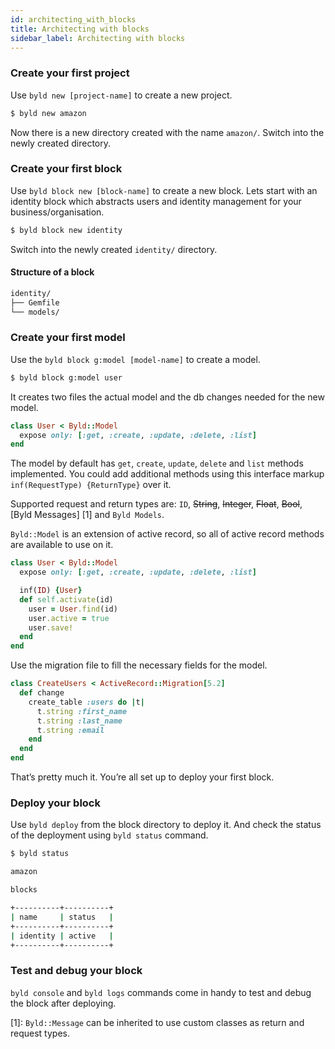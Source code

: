 ```yaml
---
id: architecting_with_blocks
title: Architecting with blocks
sidebar_label: Architecting with blocks
---
```


### Create your first project

Use `byld new [project-name]` to create a new project.

```sh
$ byld new amazon
```

Now there is a new directory created with the name `amazon/`. Switch into the newly created directory.

### Create your first block

Use `byld block new [block-name]` to create a new block. Lets start with an identity block which abstracts users and identity management for your business/organisation.

```sh
$ byld block new identity
```

Switch into the newly created `identity/` directory.

#### Structure of a block

```sh
identity/
├── Gemfile
└── models/
```

### Create your first model

Use the `byld block g:model [model-name]` to create a model.

```sh
$ byld block g:model user
```

It creates two files the actual model and the db changes needed for the new model.

```ruby
class User < Byld::Model
  expose only: [:get, :create, :update, :delete, :list]
end
```

The model by default has `get`, `create`, `update`, `delete` and `list`
methods implemented. You could add additional methods using this interface
markup `inf(RequestType) {ReturnType}` over it.


Supported request and return types are: `ID`, ~~String~~, ~~Integer~~,
~~Float~~, ~~Bool~~, [Byld Messages] [1] and `Byld Models`.

`Byld::Model` is an extension of active record, so all of active record methods
 are available to use on it.

```ruby
class User < Byld::Model
  expose only: [:get, :create, :update, :delete, :list]

  inf(ID) {User}
  def self.activate(id)
    user = User.find(id)
    user.active = true
    user.save!
  end
end
```
Use the migration file to fill the necessary fields for the model.

```ruby
class CreateUsers < ActiveRecord::Migration[5.2]
  def change
    create_table :users do |t|
      t.string :first_name
      t.string :last_name
      t.string :email
    end
  end
end
```

That’s pretty much it. You’re all set up to deploy your first block.

### Deploy your block

Use `byld deploy` from the block directory to deploy it. And check the status of the deployment using `byld status` command.

```sh
$ byld status

amazon

blocks

+----------+----------+
| name     | status   |
+----------+----------+
| identity | active   |
+----------+----------+

```

### Test and debug your block

`byld console` and `byld logs` commands come in handy to test and debug the block after deploying.


[1]: `Byld::Message` can be inherited to use custom classes as return and request types.
